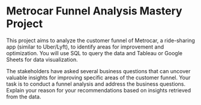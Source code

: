 # Metrocar Funnel Analysis Mastery Project

This project aims to analyze the customer funnel of Metrocar, a ride-sharing app (similar to Uber/Lyft), to identify areas for improvement and optimization. You will use SQL to query the data and Tableau or Google Sheets for data visualization.

The stakeholders have asked several business questions that can uncover valuable insights for improving specific areas of the customer funnel. Your task is to conduct a funnel analysis and address the business questions. Explain your reason for your recommendations based on insights retrieved from the data.
